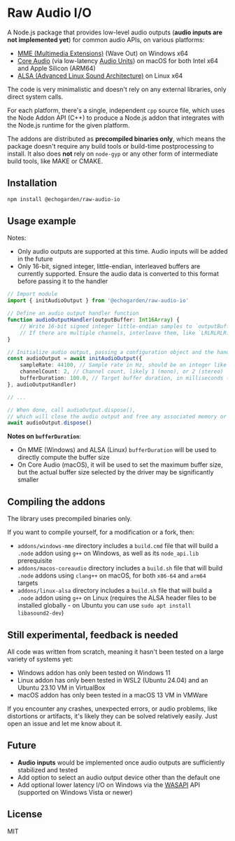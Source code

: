 # Raw Audio I/O

A Node.js package that provides low-level audio outputs (**audio inputs are not implemented yet**) for common audio APIs, on various platforms:

* [MME (Multimedia Extensions)](https://en.wikipedia.org/wiki/Windows_legacy_audio_components) (Wave Out) on Windows x64
* [Core Audio](https://en.wikipedia.org/wiki/Core_Audio) (via low-latency [Audio Units](https://en.wikipedia.org/wiki/Audio_Units)) on macOS for both Intel x64 and Apple Silicon (ARM64)
* [ALSA (Advanced Linux Sound Architecture)](https://en.wikipedia.org/wiki/Advanced_Linux_Sound_Architecture) on Linux x64

The code is very minimalistic and doesn't rely on any external libraries, only direct system calls.

For each platform, there's a single, independent `cpp` source file, which uses the Node Addon API (C++) to produce a Node.js addon that integrates with the Node.js runtime for the given platform.

The addons are distributed as **precompiled binaries only**, which means the package doesn't require any build tools or build-time postprocessing to install. It also does **not** rely on `node-gyp` or any other form of intermediate build tools, like MAKE or CMAKE.

## Installation

```sh
npm install @echogarden/raw-audio-io
```

## Usage example

Notes:
* Only audio outputs are supported at this time. Audio inputs will be added in the future
* Only 16-bit, signed integer, little-endian, interleaved buffers are currently supported. Ensure the audio data is converted to this format before passing it to the handler

```ts
// Import module
import { initAudioOutput } from '@echogarden/raw-audio-io'

// Define an audio output handler function
function audioOutputHandler(outputBuffer: Int16Array) {
	// Write 16-bit signed integer little-endian samples to `outputBuffer`.
	// If there are multiple channels, interleave them, like `LRLRLRLR..` for stereo.
}

// Initialize audio output, passing a configuration object and the handler
const audioOutput = await initAudioOutput({
	sampleRate: 44100, // Sample rate in Hz, should be an integer like 44100, 22050, 8000
	channelCount: 2, // Channel count, likely 1 (mono), or 2 (stereo)
	bufferDuration: 100.0, // Target buffer duration, in milliseconds (can be fractional). Defaults to 100.0
}, audioOutputHandler)

// ...

// When done, call audioOutput.dispose(),
// which will close the audio output and free any associated memory or handles.
await audioOutput.dispose()
```

**Notes on `bufferDuration`**:
* On MME (Windows) and ALSA (Linux) `bufferDuration` will be used to directly compute the buffer size
* On Core Audio (macOS), it will be used to set the maximum buffer size, but the actual buffer size selected by the driver may be significantly smaller

## Compiling the addons

The library uses precompiled binaries only.

If you want to compile yourself, for a modification or a fork, then:

* `addons/windows-mme` directory includes a `build.cmd` file that will build a `.node` addon using `g++` on Windows, as well as its `node_api.lib` prerequisite
* `addons/macos-coreaudio` directory includes a `build.sh` file that will build `.node` addons using `clang++` on macOS, for both `x86-64` and `arm64` targets
* `addons/linux-alsa` directory includes a `build.sh` file that will build a `.node` addon using `g++` on Linux (requires the ALSA header files to be installed globally - on Ubuntu you can use `sudo apt install libasound2-dev`)

## Still experimental, feedback is needed

All code was written from scratch, meaning it hasn't been tested on a large variety of systems yet:

* Windows addon has only been tested on Windows 11
* Linux addon has only been tested in WSL2 (Ubuntu 24.04) and an Ubuntu 23.10 VM in VirtualBox
* macOS addon has only been tested in a macOS 13 VM in VMWare

If you encounter any crashes, unexpected errors, or audio problems, like distortions or artifacts, it's likely they can be solved relatively easily. Just open an issue and let me know about it.

## Future

* **Audio inputs** would be implemented once audio outputs are sufficiently stabilized and tested
* Add option to select an audio output device other than the default one
* Add optional lower latency I/O on Windows via the [WASAPI](https://en.wikipedia.org/wiki/Technical_features_new_to_Windows_Vista#Audio_stack_architecture) API (supported on Windows Vista or newer)

## License

MIT
